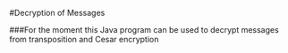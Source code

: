 #Decryption of Messages

###For the moment this Java program can be used to decrypt messages from transposition and Cesar encryption